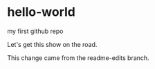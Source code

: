 hello-world
===========

my first github repo

Let's get this show on the road.

This change came from the readme-edits branch.
